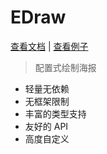 # EDraw

[查看文档](https://edraw.vercel.app) | [查看例子](https://edraw.vercel.app/docs/example/image)

> 配置式绘制海报

- 轻量无依赖
- 无框架限制
- 丰富的类型支持
- 友好的 API
- 高度自定义
